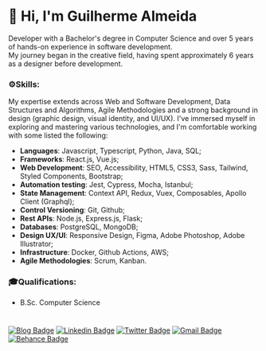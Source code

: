 # 🧔 Hi, I'm Guilherme Almeida  
Developer with a Bachelor's degree in Computer Science and over 5 years of hands-on experience in software development.  
My journey began in the creative field, having spent approximately 6 years as a designer before development.

### ⚙️**Skills:**
My expertise extends across Web and Software Development, Data Structures and Algorithms, Agile Methodologies and a strong background in design (graphic design, visual identity, and UI/UX).
I've immersed myself in exploring and mastering various technologies, and I'm comfortable working with some listed the following:  

- **Languages**: Javascript, Typescript, Python, Java, SQL;
- **Frameworks**: React.js, Vue.js;
- **Web Development**: SEO, Accessibility, HTML5, CSS3, Sass, Tailwind, Styled Components, Bootstrap;
- **Automation testing**: Jest, Cypress, Mocha, Istanbul;
- **State Management**: Context API, Redux, Vuex, Composables, Apollo Client (Graphql);
- **Control Versioning**: Git, Github;
- **Rest APIs**: Node.js, Express.js, Flask;
- **Databases**: PostgreSQL, MongoDB;
- **Design UX/UI**: Responsive Design, Figma, Adobe Photoshop, Adobe Illustrator;
- **Infrastructure**: Docker, Github Actions, AWS;
- **Agile Methodologies**: Scrum, Kanban.

### 🎓**Qualifications:**
-  B.Sc. Computer Science


#
[![Blog Badge](https://img.shields.io/badge/Blog-guisalmeida.com-black)](https://guisalmeida.com/blog)
[![Linkedin Badge](https://img.shields.io/badge/-LinkedIn-blue?logo=Linkedin&logoColor=white&link=https://www.linkedin.com/in/guisalmeida/)](https://www.linkedin.com/in/guisalmeida/)
[![Twitter Badge](https://img.shields.io/badge/-Twitter-1ca0f1?labelColor=1ca0f1&logo=twitter&logoColor=white&link=https://twitter.com/GuiSAlmeida87)](https://twitter.com/GuiSAlmeida87)
[![Gmail Badge](https://img.shields.io/badge/-Gmail-c14438?logo=Gmail&logoColor=white&link=mailto:guisalmeida.dev@gmail.com)](mailto:guisalmeida.dev@gmail.com)
[![Behance Badge](https://img.shields.io/badge/-Behance-blue?logo=behance&logoColor=white&link=https://www.behance.net/guisalmeida)](https://www.behance.net/guisalmeida)
<!-- [![CV](https://img.shields.io/badge/CV-ffffff?style=flat&logo=googledrive&logoColor=black&link=https://drive.google.com/file/d/1Gg8-LmUmf5c6_q8ch50XS9Vy4jUrd4v2/view)](https://drive.google.com/file/d/1Gg8-LmUmf5c6_q8ch50XS9Vy4jUrd4v2/view) -->


<!--
**GuiSAlmeida/GuiSAlmeida** is a ✨ _special_ ✨ repository because its `README.md` (this file) appears on your GitHub profile.

Here are some ideas to get you started:

- 🔭 I’m currently working on ...
- 🌱 I’m currently learning ...
- 👯 I’m looking to collaborate on ...
- 🤔 I’m looking for help with ...
- 💬 Ask me about ...
- 📫 How to reach me: ...
- 😄 Pronouns: ...
- ⚡ Fun fact: ...
-->
